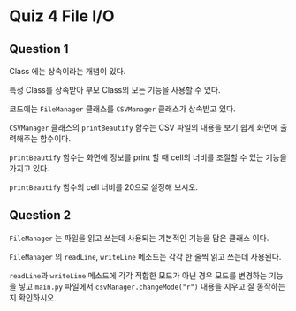 # Quiz 4 File I/O


## Question 1

Class 에는 상속이라는 개념이 있다.

특정 Class를 상속받아 부모 Class의 모든 기능을 사용할 수 있다.

코드에는 `FileManager` 클래스를 `CSVManager` 클래스가 상속받고 있다.

`CSVManager` 클래스의 `printBeautify` 함수는 CSV 파일의 내용을 보기 쉽게 화면에 출력해주는 함수이다.

`printBeautify` 함수는 화면에 정보를 print 할 때 cell의 너비를 조절할 수 있는 기능을 가지고 있다.

`printBeautify` 함수의 cell 너비를 20으로 설정해 보시오.



## Question 2

`FileManager` 는 파일을 읽고 쓰는데 사용되는 기본적인 기능을 담은 클래스 이다.

`FileManager` 의 `readLine`, `writeLine` 메소드는 각각 한 줄씩 읽고 쓰는데 사용된다.

`readLine`과 `writeLine` 메소드에 각각 적합한 모드가 아닌 경우 모드를 변경하는 기능을 넣고
`main.py` 파일에서 `csvManager.changeMode("r")` 내용을 지우고 잘 동작하는지 확인하시오.


